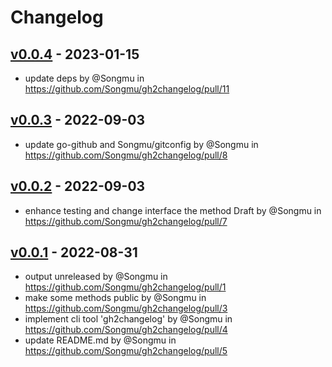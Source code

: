 # Changelog

## [v0.0.4](https://github.com/Songmu/gh2changelog/compare/v0.0.3...v0.0.4) - 2023-01-15
- update deps by @Songmu in https://github.com/Songmu/gh2changelog/pull/11

## [v0.0.3](https://github.com/Songmu/gh2changelog/compare/v0.0.2...v0.0.3) - 2022-09-03
- update go-github and Songmu/gitconfig by @Songmu in https://github.com/Songmu/gh2changelog/pull/8

## [v0.0.2](https://github.com/Songmu/gh2changelog/compare/v0.0.1...v0.0.2) - 2022-09-03
- enhance testing and change interface the method Draft by @Songmu in https://github.com/Songmu/gh2changelog/pull/7

## [v0.0.1](https://github.com/Songmu/gh2changelog/commits/v0.0.1) - 2022-08-31
- output unreleased by @Songmu in https://github.com/Songmu/gh2changelog/pull/1
- make some methods public by @Songmu in https://github.com/Songmu/gh2changelog/pull/3
- implement cli tool 'gh2changelog' by @Songmu in https://github.com/Songmu/gh2changelog/pull/4
- update README.md by @Songmu in https://github.com/Songmu/gh2changelog/pull/5
